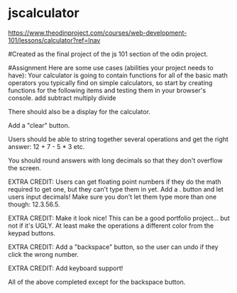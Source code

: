 # jscalculator

https://www.theodinproject.com/courses/web-development-101/lessons/calculator?ref=lnav

#Created as the final project of the js 101 section of the odin project.


#Assignment
Here are some use cases (abilities your project needs to have):
Your calculator is going to contain functions for all of the basic math operators you typically find on simple calculators, so start by creating functions for the following items and testing them in your browser's console.
add
subtract
multiply
divide

There should also be a display for the calculator.

Add a "clear" button.

Users should be able to string together several operations and get the right answer: 12 + 7 - 5 * 3 etc.

You should round answers with long decimals so that they don't overflow the screen.


EXTRA CREDIT: Users can get floating point numbers if they do the math required to get one, but they can't type them in yet. Add a . button and let users input decimals! Make sure you don't let them type more than one though: 12.3.56.5.

EXTRA CREDIT: Make it look nice! This can be a good portfolio project... but not if it's UGLY. At least make the operations a different color from the keypad buttons.

EXTRA CREDIT: Add a "backspace" button, so the user can undo if they click the wrong number.

EXTRA CREDIT: Add keyboard support!


All of the above completed except for the backspace button.